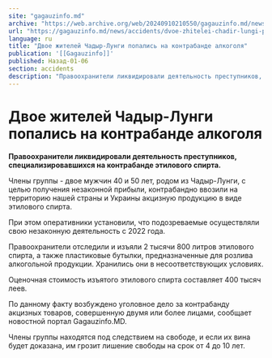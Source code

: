 ```yaml
---
site: "gagauzinfo.md"
archive: "https://web.archive.org/web/20240910210550/gagauzinfo.md/news/accidents/dvoe-zhitelei-chadir-lungi-popalis-na-kontrabande-alkogolya"
url: "https://gagauzinfo.md/news/accidents/dvoe-zhitelei-chadir-lungi-popalis-na-kontrabande-alkogolya"
language: ru
title: "Двое жителей Чадыр-Лунги попались на контрабанде алкоголя"
publication: '[[Gagauzinfo]]'
published: Назад-01-06
section: accidents
description: "Правоохранители ликвидировали деятельность преступников, специализировавшихся на контрабанде этилового спирта."
---
```


# Двое жителей Чадыр-Лунги попались на контрабанде алкоголя

**Правоохранители ликвидировали деятельность преступников, специализировавшихся на контрабанде этилового спирта.**

Члены группы - двое мужчин 40 и 50 лет, родом из Чадыр-Лунги, с целью получения незаконной прибыли, контрабандно ввозили на территорию нашей страны и Украины акцизную продукцию в виде этилового спирта.

При этом оперативники установили, что подозреваемые осуществляли свою незаконную деятельность с 2022 года.

Правоохранители отследили и изъяли 2 тысячи 800 литров этилового спирта, а также пластиковые бутылки, предназначенные для розлива алкогольной продукции. Хранились они в несоответствующих условиях.

Оценочная стоимость изъятого этилового спирта составляет 400 тысяч леев.

По данному факту возбуждено уголовное дело за контрабанду акцизных товаров, совершенную двумя или более лицами, сообщает новостной портал Gagauzinfo.MD.

Члены группы находятся под следствием на свободе, и если их вина будет доказана, им грозит лишение свободы на срок от 4 до 10 лет.